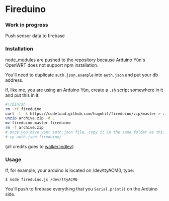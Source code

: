 # Fireduino

### Work in progress

Push sensor data to firebase

### Installation

node_modules are pushed to the repository because Arduino Yùn's OpenWRT does not support npm installation.

You'll need to duplicate `auth.json.example` into `auth.json` and put your db address.

If, like me, you are using an Arduino Yùn, create a `.sh` script somewhere in it and put this in it:
```bash
#!/bin/sh
rm -rf fireduino
curl -l -k https://codeload.github.com/hugohil/fireduino/zip/master > archive.zip
unzip archive.zip -d .
mv fireduino-master fireduino
rm -f archive.zip
# once you have your auth.json file, copy it in the same folder as this script and uncomment this line
# cp auth.json fireduino/
```
(all credits goes to [walkerlindley](https://walkerlindley.wordpress.com/2014/03/12/arduino-yun-and-git/))

### Usage

If, for example, your arduino is located on /dev/ttyACM0, type:
```
$ node fireduino.js /dev/ttyACM0
```

You'll push to firebase everything that you `Serial.print()` on the Arduino side.
